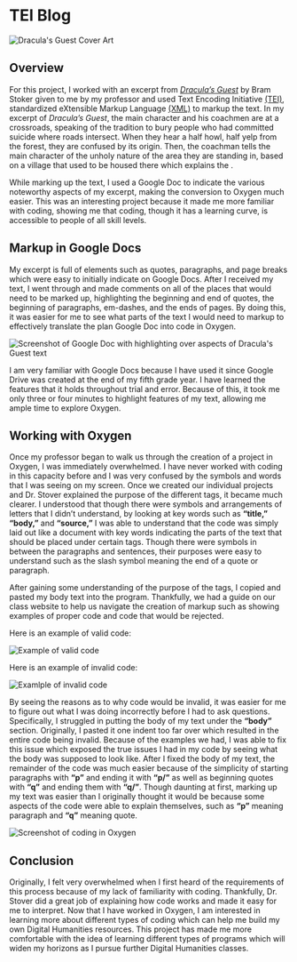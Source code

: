 # TEI Blog

![Dracula's Guest Cover Art](https://emcatonline.github.io/emcatonline/images/DraculasGuest.png)

## Overview

For this project, I worked with an excerpt from [*Dracula’s Guest*](https://www.gutenberg.org/files/10150/10150-h/10150-h.htm) by Bram Stoker given to me by my professor and used Text Encoding Initiative [(TEI)](https://cdrh.unl.edu/articles/basicguide/TEI), standardized eXtensible Markup Language [(XML)](https://www.w3schools.com/xml/xml_whatis.asp) to markup the text. In my excerpt of *Dracula’s Guest*, the main character and his coachmen are at a crossroads, speaking of the tradition to bury people who had committed suicide where roads intersect. When they hear a half howl, half yelp from the forest, they are confused by its origin. Then, the coachman tells the main character of the unholy nature of the area they are standing in, based on a village that used to be housed there which explains the . 

While marking up the text, I used a Google Doc to indicate the various noteworthy aspects of my excerpt, making the conversion to Oxygen much easier. This was an interesting project because it made me more familiar with coding, showing me that coding, though it has a learning curve, is accessible to people of all skill levels.

## Markup in Google Docs

My excerpt is full of elements such as quotes, paragraphs, and page breaks which were easy to initially indicate on Google Docs. After I received my text, I went through and made comments on all of the places that would need to be marked up, highlighting the beginning and end of quotes, the beginning of paragraphs, em-dashes, and the ends of pages. By doing this, it was easier for me to see what parts of the text I would need to markup to effectively translate the plan Google Doc into code in Oxygen.

![Screenshot of Google Doc with highlighting over aspects of *Dracula's Guest* text](https://emcatonline.github.io/emcatonline/images/TEIFirstImage.jpg)

I am very familiar with Google Docs because I have used it since Google Drive was created at the end of my fifth grade year. I have learned the features that it holds throughout trial and error. Because of this, it took me only three or four minutes to highlight features of my text, allowing me ample time to explore Oxygen.

## Working with Oxygen

Once my professor began to walk us through the creation of a project in Oxygen, I was immediately overwhelmed. I have never worked with coding in this capacity before and I was very confused by the symbols and words that I was seeing on my screen. Once we created our individual projects and Dr. Stover explained the purpose of the different tags, it became much clearer. I understood that though there were symbols and arrangements of letters that I didn’t understand, by looking at key words such as **“title,”** **“body,”** and **“source,”** I was able to understand that the code was simply laid out like a document with key words indicating the parts of the text that should be placed under certain tags. Though there were symbols in between the paragraphs and sentences, their purposes were easy to understand such as the slash symbol meaning the end of a quote or paragraph. 

After gaining some understanding of the purpose of the tags, I copied and pasted my body text into the program. Thankfully, we had a guide on our class website to help us navigate the creation of markup such as showing examples of proper code and code that would be rejected.

Here is an example of valid code:

![Example of valid code](https://emcatonline.github.io/emcatonline/images/TEISecondPicture.jpg)

Here is an example of invalid code:

![Examlple of invalid code](https://emcatonline.github.io/emcatonline/images/TEIThirdPicture.jpg)

By seeing the reasons as to why code would be invalid, it was easier for me to figure out what I was doing incorrectly before I had to ask questions. Specifically, I struggled in putting the body of my text under the **“body”** section. Originally, I pasted it one indent too far over which resulted in the entire code being invalid. Because of the examples we had, I was able to fix this issue which exposed the true issues I had in my code by seeing what the body was supposed to look like. After I fixed the body of my text, the remainder of the code was much easier because of the simplicity of starting paragraphs with **“p”** and ending it with **“p/”** as well as beginning quotes with **“q”** and ending them with **“q/”**. Though daunting at first, marking up my text was easier than I originally thought it would be because some aspects of the code were able to explain themselves, such as **“p”** meaning paragraph and **“q”** meaning quote.

![Screenshot of coding in Oxygen](https://emcatonline.github.io/emcatonline/images/TEIFourthPicture.jpg)

## Conclusion
	
Originally, I felt very overwhelmed when I first heard of the requirements of this process because of my lack of familiarity with coding. Thankfully, Dr. Stover did a great job of explaining how code works and made it easy for me to interpret. Now that I have worked in Oxygen, I am interested in learning more about different types of coding which can help me build my own Digital Humanities resources. This project has made me more comfortable with the idea of learning different types of programs which will widen my horizons as I pursue further Digital Humanities classes.
